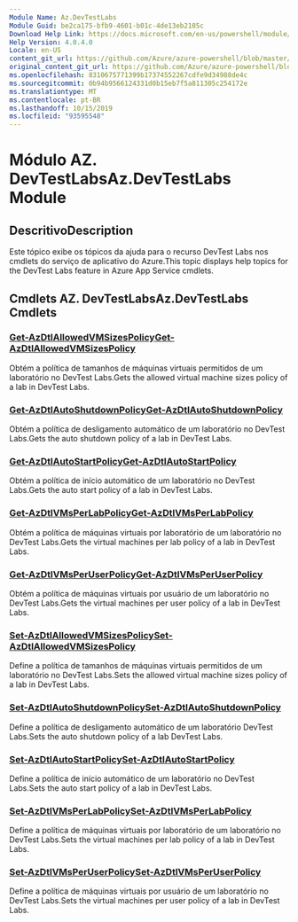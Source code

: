 ```yaml
---
Module Name: Az.DevTestLabs
Module Guid: be2ca175-bfb9-4601-b01c-4de13eb2105c
Download Help Link: https://docs.microsoft.com/en-us/powershell/module/az.devtestlabs
Help Version: 4.0.4.0
Locale: en-US
content_git_url: https://github.com/Azure/azure-powershell/blob/master/src/DevTestLabs/DevTestLabs/help/Az.DevTestLabs.md
original_content_git_url: https://github.com/Azure/azure-powershell/blob/master/src/DevTestLabs/DevTestLabs/help/Az.DevTestLabs.md
ms.openlocfilehash: 8310675771399b17374552267cdfe9d34988de4c
ms.sourcegitcommit: 0b94b9566124331d0b15eb7f5a811305c254172e
ms.translationtype: MT
ms.contentlocale: pt-BR
ms.lasthandoff: 10/15/2019
ms.locfileid: "93595548"
---
```

# <span data-ttu-id="90675-101">Módulo AZ. DevTestLabs</span><span class="sxs-lookup"><span data-stu-id="90675-101">Az.DevTestLabs Module</span></span>
## <span data-ttu-id="90675-102">Descritivo</span><span class="sxs-lookup"><span data-stu-id="90675-102">Description</span></span>
<span data-ttu-id="90675-103">Este tópico exibe os tópicos da ajuda para o recurso DevTest Labs nos cmdlets do serviço de aplicativo do Azure.</span><span class="sxs-lookup"><span data-stu-id="90675-103">This topic displays help topics for the DevTest Labs feature in Azure App Service cmdlets.</span></span>

## <span data-ttu-id="90675-104">Cmdlets AZ. DevTestLabs</span><span class="sxs-lookup"><span data-stu-id="90675-104">Az.DevTestLabs Cmdlets</span></span>
### [<span data-ttu-id="90675-105">Get-AzDtlAllowedVMSizesPolicy</span><span class="sxs-lookup"><span data-stu-id="90675-105">Get-AzDtlAllowedVMSizesPolicy</span></span>](Get-AzDtlAllowedVMSizesPolicy.md)
<span data-ttu-id="90675-106">Obtém a política de tamanhos de máquinas virtuais permitidos de um laboratório no DevTest Labs.</span><span class="sxs-lookup"><span data-stu-id="90675-106">Gets the allowed virtual machine sizes policy of a lab in DevTest Labs.</span></span>

### [<span data-ttu-id="90675-107">Get-AzDtlAutoShutdownPolicy</span><span class="sxs-lookup"><span data-stu-id="90675-107">Get-AzDtlAutoShutdownPolicy</span></span>](Get-AzDtlAutoShutdownPolicy.md)
<span data-ttu-id="90675-108">Obtém a política de desligamento automático de um laboratório no DevTest Labs.</span><span class="sxs-lookup"><span data-stu-id="90675-108">Gets the auto shutdown policy of a lab in DevTest Labs.</span></span>

### [<span data-ttu-id="90675-109">Get-AzDtlAutoStartPolicy</span><span class="sxs-lookup"><span data-stu-id="90675-109">Get-AzDtlAutoStartPolicy</span></span>](Get-AzDtlAutoStartPolicy.md)
<span data-ttu-id="90675-110">Obtém a política de início automático de um laboratório no DevTest Labs.</span><span class="sxs-lookup"><span data-stu-id="90675-110">Gets the auto start policy of a lab in DevTest Labs.</span></span>

### [<span data-ttu-id="90675-111">Get-AzDtlVMsPerLabPolicy</span><span class="sxs-lookup"><span data-stu-id="90675-111">Get-AzDtlVMsPerLabPolicy</span></span>](Get-AzDtlVMsPerLabPolicy.md)
<span data-ttu-id="90675-112">Obtém a política de máquinas virtuais por laboratório de um laboratório no DevTest Labs.</span><span class="sxs-lookup"><span data-stu-id="90675-112">Gets the virtual machines per lab policy of a lab in DevTest Labs.</span></span>

### [<span data-ttu-id="90675-113">Get-AzDtlVMsPerUserPolicy</span><span class="sxs-lookup"><span data-stu-id="90675-113">Get-AzDtlVMsPerUserPolicy</span></span>](Get-AzDtlVMsPerUserPolicy.md)
<span data-ttu-id="90675-114">Obtém a política de máquinas virtuais por usuário de um laboratório no DevTest Labs.</span><span class="sxs-lookup"><span data-stu-id="90675-114">Gets the virtual machines per user policy of a lab in DevTest Labs.</span></span>

### [<span data-ttu-id="90675-115">Set-AzDtlAllowedVMSizesPolicy</span><span class="sxs-lookup"><span data-stu-id="90675-115">Set-AzDtlAllowedVMSizesPolicy</span></span>](Set-AzDtlAllowedVMSizesPolicy.md)
<span data-ttu-id="90675-116">Define a política de tamanhos de máquinas virtuais permitidos de um laboratório no DevTest Labs.</span><span class="sxs-lookup"><span data-stu-id="90675-116">Sets the allowed virtual machine sizes policy of a lab in DevTest Labs.</span></span>

### [<span data-ttu-id="90675-117">Set-AzDtlAutoShutdownPolicy</span><span class="sxs-lookup"><span data-stu-id="90675-117">Set-AzDtlAutoShutdownPolicy</span></span>](Set-AzDtlAutoShutdownPolicy.md)
<span data-ttu-id="90675-118">Define a política de desligamento automático de um laboratório DevTest Labs.</span><span class="sxs-lookup"><span data-stu-id="90675-118">Sets the auto shutdown policy of a lab DevTest Labs.</span></span>

### [<span data-ttu-id="90675-119">Set-AzDtlAutoStartPolicy</span><span class="sxs-lookup"><span data-stu-id="90675-119">Set-AzDtlAutoStartPolicy</span></span>](Set-AzDtlAutoStartPolicy.md)
<span data-ttu-id="90675-120">Define a política de início automático de um laboratório no DevTest Labs.</span><span class="sxs-lookup"><span data-stu-id="90675-120">Sets the auto start policy of a lab in DevTest Labs.</span></span>

### [<span data-ttu-id="90675-121">Set-AzDtlVMsPerLabPolicy</span><span class="sxs-lookup"><span data-stu-id="90675-121">Set-AzDtlVMsPerLabPolicy</span></span>](Set-AzDtlVMsPerLabPolicy.md)
<span data-ttu-id="90675-122">Define a política de máquinas virtuais por laboratório de um laboratório no DevTest Labs.</span><span class="sxs-lookup"><span data-stu-id="90675-122">Sets the virtual machines per lab policy of a lab in DevTest Labs.</span></span>

### [<span data-ttu-id="90675-123">Set-AzDtlVMsPerUserPolicy</span><span class="sxs-lookup"><span data-stu-id="90675-123">Set-AzDtlVMsPerUserPolicy</span></span>](Set-AzDtlVMsPerUserPolicy.md)
<span data-ttu-id="90675-124">Define a política de máquinas virtuais por usuário de um laboratório no DevTest Labs.</span><span class="sxs-lookup"><span data-stu-id="90675-124">Sets the virtual machines per user policy of a lab in DevTest Labs.</span></span>

